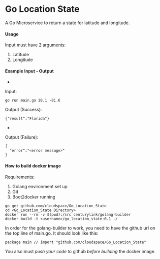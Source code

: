 # Go Location State
A Go Microservice to return a state for latitude and longitude.

#### Usage
Input must have 2 arguments:

1.  Latitude
2.  Longitude

#### Example Input - Output
-
Input:
```
go run main.go 28.1 -81.6
```
Output (Success):
```
{"result":"Florida"}
```
-
Output (Failure):
```
{
  "error":"<error message>"
}
```

#### How to build docker image
Requirements:

1. Golang environment set up
2. Git
3. Boot2docker running

```
go get github.com/cloudspace/Go_Location_State
cd <Go_Location_State Directory>
docker run --rm -v $(pwd):/src centurylink/golang-builder
docker build -t <username>/go_location_state:0.1 ./

```

In order for the golang-builder to work, you need to have the github url on the top line of main.go. It should look like this:
```
package main // import "github.com/cloudspace/Go_Location_State"
```
You also must *push your code* to github *before building* the docker image.
